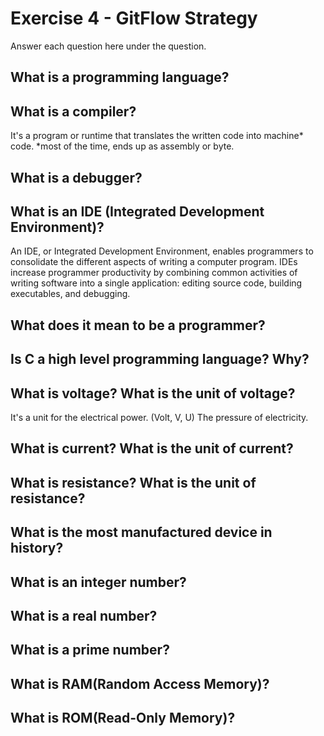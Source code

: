 # Exercise 4 - GitFlow Strategy

Answer each question here under the question.

## What is a programming language?

## What is a compiler?
It's a program or runtime that translates the written code into machine* code.
*most of the time, ends up as assembly or byte.

## What is a debugger?

## What is an IDE (Integrated Development Environment)?
An IDE, or Integrated Development Environment, enables programmers to consolidate the different aspects of writing a computer program. IDEs increase programmer productivity by combining common activities of writing software into a single application: editing source code, building executables, and debugging.
## What does it mean to be a programmer?

## Is C a high level programming language? Why?

## What is voltage? What is the unit of voltage?
It's a unit for the electrical power. (Volt, V, U)
The pressure of electricity.

## What is current? What is the unit of current?

## What is resistance? What is the unit of resistance?

## What is the most manufactured device in history?

## What is an integer number?

## What is a real number?

## What is a prime number?

## What is RAM(Random Access Memory)?

## What is ROM(Read-Only Memory)?
